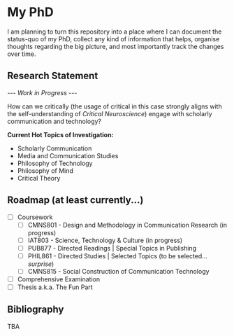 # My PhD

I am planning to turn this repository into a place where I can document the status-quo of my PhD, collect any kind of information that helps, organise thoughts regarding the big picture, and most importantly track the changes over time.

## Research Statement

--- *Work in Progress* ---

How can we critically (the usage of critical in this case strongly aligns with the self-understanding of *Critical Neuroscience*) engage with scholarly communication and technology?

**Current Hot Topics of Investigation:**

- Scholarly Communication
- Media and Communication Studies
- Philosophy of Technology
- Philosophy of Mind
- Critical Theory

## Roadmap (at least currently...)

- [ ] Coursework
  - [ ] CMNS801 - Design and Methodology in Communication Research (in progress)
  - [ ] IAT803  - Science, Technology & Culture (in progress)
  - [ ] PUB877  - Directed Readings | Special Topics in Publishing
  - [ ] PHIL861 - Directed Studies | Selected Topics (to be selected... *surprise*)
  - [ ] CMNS815 - Social Construction of Communication Technology
- [ ] Comprehensive Examination
- [ ] Thesis a.k.a. The Fun Part

## Bibliography

TBA
